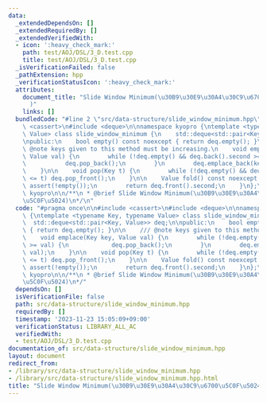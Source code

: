 ```yaml
---
data:
  _extendedDependsOn: []
  _extendedRequiredBy: []
  _extendedVerifiedWith:
  - icon: ':heavy_check_mark:'
    path: test/AOJ/DSL/3_D.test.cpp
    title: test/AOJ/DSL/3_D.test.cpp
  _isVerificationFailed: false
  _pathExtension: hpp
  _verificationStatusIcon: ':heavy_check_mark:'
  attributes:
    document_title: "Slide Window Minimum(\u30B9\u30E9\u30A4\u30C9\u6700\u5C0F\u5024\
      )"
    links: []
  bundledCode: "#line 2 \"src/data-structure/slide_window_minimum.hpp\"\n\n#include\
    \ <cassert>\n#include <deque>\n\nnamespace kyopro {\ntemplate <typename Key, typename\
    \ Value> class slide_window_minimum {\n    std::deque<std::pair<Key, Value>> deq;\n\
    \npublic:\n    bool empty() const noexcept { return deq.empty(); }\n\n    ///\
    \ @note keys given to this method must be increasing.\n    void emplace(Key key,\
    \ Value val) {\n        while (!deq.empty() && deq.back().second >= val) {\n \
    \           deq.pop_back();\n        }\n        deq.emplace_back(key, val);\n\
    \    }\n\n    void pop(Key t) {\n        while (!deq.empty() && deq.front().first\
    \ <= t) deq.pop_front();\n    }\n\n    Value fold() const noexcept {\n       \
    \ assert(!empty());\n        return deq.front().second;\n    }\n};\n\n};  // namespace\
    \ kyopro\n\n/**\n * @brief Slide Window Minimum(\u30B9\u30E9\u30A4\u30C9\u6700\
    \u5C0F\u5024)\n*/\n"
  code: "#pragma once\n\n#include <cassert>\n#include <deque>\n\nnamespace kyopro\
    \ {\ntemplate <typename Key, typename Value> class slide_window_minimum {\n  \
    \  std::deque<std::pair<Key, Value>> deq;\n\npublic:\n    bool empty() const noexcept\
    \ { return deq.empty(); }\n\n    /// @note keys given to this method must be increasing.\n\
    \    void emplace(Key key, Value val) {\n        while (!deq.empty() && deq.back().second\
    \ >= val) {\n            deq.pop_back();\n        }\n        deq.emplace_back(key,\
    \ val);\n    }\n\n    void pop(Key t) {\n        while (!deq.empty() && deq.front().first\
    \ <= t) deq.pop_front();\n    }\n\n    Value fold() const noexcept {\n       \
    \ assert(!empty());\n        return deq.front().second;\n    }\n};\n\n};  // namespace\
    \ kyopro\n\n/**\n * @brief Slide Window Minimum(\u30B9\u30E9\u30A4\u30C9\u6700\
    \u5C0F\u5024)\n*/"
  dependsOn: []
  isVerificationFile: false
  path: src/data-structure/slide_window_minimum.hpp
  requiredBy: []
  timestamp: '2023-11-23 15:05:09+09:00'
  verificationStatus: LIBRARY_ALL_AC
  verifiedWith:
  - test/AOJ/DSL/3_D.test.cpp
documentation_of: src/data-structure/slide_window_minimum.hpp
layout: document
redirect_from:
- /library/src/data-structure/slide_window_minimum.hpp
- /library/src/data-structure/slide_window_minimum.hpp.html
title: "Slide Window Minimum(\u30B9\u30E9\u30A4\u30C9\u6700\u5C0F\u5024)"
---
```

